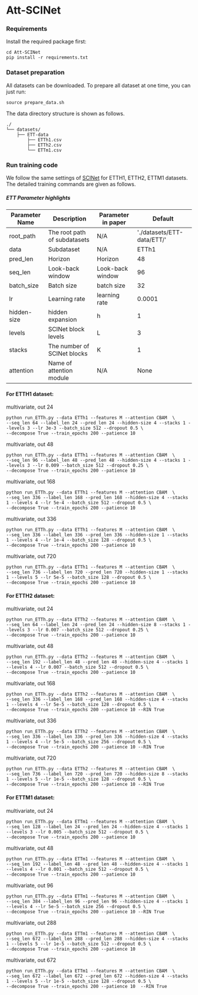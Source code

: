 # Att-SCINet

### Requirements

Install the required package first:

```
cd Att-SCINet
pip install -r requirements.txt
```

### Dataset preparation

All datasets can be downloaded. To prepare all dataset at one time, you can just run:
```
source prepare_data.sh
```

The data directory structure is shown as follows. 
```
./
└── datasets/
    ├── ETT-data
        ├── ETTh1.csv
        ├── ETTh2.csv
        └── ETTm1.csv
```

### Run training code

We follow the same settings of [SCINet](https://github.com/cure-lab/SCINet) for ETTH1, ETTH2, ETTM1 datasets. The detailed training commands are given as follows.

##### ETT Parameter highlights

| Parameter Name | Description                  | Parameter in paper | Default                    |
| -------------- | ---------------------------- | ------------------ | -------------------------- |
| root_path      | The root path of subdatasets | N/A                | './datasets/ETT-data/ETT/' |
| data           | Subdataset                   | N/A                | ETTh1                      |
| pred_len       | Horizon                      | Horizon            | 48                         |
| seq_len        | Look-back window             | Look-back window   | 96                         |
| batch_size     | Batch size                   | batch size         | 32                         |
| lr             | Learning rate                | learning rate      | 0.0001                     |
| hidden-size    | hidden expansion             | h                  | 1                          |
| levels         | SCINet block levels          | L                  | 3                          |
| stacks         | The number of SCINet blocks  | K                  | 1                          |
| attention      | Name of attention module     | N/A                | None                       |

#### For ETTH1 dataset:

multivariate, out 24
```
python run_ETTh.py --data ETTh1 --features M --attention CBAM  \
--seq_len 64 --label_len 24 --pred_len 24 --hidden-size 4 --stacks 1 --levels 3 --lr 3e-3 --batch_size 512 --dropout 0.5 \
--decompose True --train_epochs 200 --patience 10
```
multivariate, out 48
```
python run_ETTh.py --data ETTh1 --features M --attention CBAM  \
--seq_len 96 --label_len 48 --pred_len 48 --hidden-size 4 --stacks 1 --levels 3 --lr 0.009 --batch_size 512 --dropout 0.25 \
--decompose True --train_epochs 200 --patience 10
```

multivariate, out 168
```
python run_ETTh.py --data ETTh1 --features M --attention CBAM  \
--seq_len 336 --label_len 168 --pred_len 168 --hidden-size 4 --stacks 1 --levels 4 --lr 5e-4 --batch_size 512 --dropout 0.5 \
--decompose True --train_epochs 200 --patience 10
```

multivariate, out 336
```
python run_ETTh.py --data ETTh1 --features M --attention CBAM  \
--seq_len 336 --label_len 336 --pred_len 336 --hidden-size 1 --stacks 1 --levels 4 --lr 1e-4 --batch_size 128 --dropout 0.5 \
--decompose True --train_epochs 200 --patience 10
```

multivariate, out 720
```
python run_ETTh.py --data ETTh1 --features M --attention CBAM  \
--seq_len 736 --label_len 720 --pred_len 720 --hidden-size 1 --stacks 1 --levels 5 --lr 5e-5 --batch_size 128 --dropout 0.5 \
--decompose True --train_epochs 200 --patience 10
```

#### For ETTH2 dataset:

multivariate, out 24
```
python run_ETTh.py --data ETTh2 --features M --attention CBAM  \
--seq_len 64 --label_len 24 --pred_len 24 --hidden-size 8 --stacks 1 --levels 3 --lr 0.007 --batch_size 512 --dropout 0.25 \
--decompose True --train_epochs 200 --patience 10
```

multivariate, out 48
```
python run_ETTh.py --data ETTh2 --features M --attention CBAM  \
--seq_len 192 --label_len 48 --pred_len 48 --hidden-size 4 --stacks 1 --levels 4 --lr 0.007 --batch_size 512 --dropout 0.5 \
--decompose True --train_epochs 200 --patience 10
```

multivariate, out 168
```
python run_ETTh.py --data ETTh2 --features M --attention CBAM  \
--seq_len 336 --label_len 168 --pred_len 168 --hidden-size 4 --stacks 1 --levels 4 --lr 5e-5 --batch_size 128 --dropout 0.5 \
--decompose True --train_epochs 200 --patience 10 --RIN True
```

multivariate, out 336
```
python run_ETTh.py --data ETTh2 --features M --attention CBAM  \
--seq_len 336 --label_len 336 --pred_len 336 --hidden-size 4 --stacks 1 --levels 4 --lr 5e-5 --batch_size 256 --dropout 0.5 \
--decompose True --train_epochs 200 --patience 10 --RIN True
```

multivariate, out 720
```
python run_ETTh.py --data ETTh2 --features M --attention CBAM  \
--seq_len 736 --label_len 720 --pred_len 720 --hidden-size 8 --stacks 1 --levels 5 --lr 1e-5 --batch_size 128 --dropout 0.5 \
--decompose True --train_epochs 200 --patience 10 --RIN True
```

#### For ETTM1 dataset:

multivariate, out 24
```
python run_ETTh.py --data ETTm1 --features M --attention CBAM  \
--seq_len 128 --label_len 24 --pred_len 24 --hidden-size 4 --stacks 1 --levels 3 --lr 0.005 --batch_size 512 --dropout 0.5 \
--decompose True --train_epochs 200 --patience 10
```

multivariate, out 48
```
python run_ETTh.py --data ETTm1 --features M --attention CBAM  \
--seq_len 192 --label_len 48 --pred_len 48 --hidden-size 4 --stacks 1 --levels 4 --lr 0.001 --batch_size 512 --dropout 0.5 \
--decompose True --train_epochs 200 --patience 10
```

multivariate, out 96
```
python run_ETTh.py --data ETTm1 --features M --attention CBAM  \
--seq_len 384 --label_len 96 --pred_len 96 --hidden-size 4 --stacks 1 --levels 4 --lr 5e-5 --batch_size 256 --dropout 0.5 \
--decompose True --train_epochs 200 --patience 10 --RIN True
```

multivariate, out 288
```
python run_ETTh.py --data ETTm1 --features M --attention CBAM  \
--seq_len 672 --label_len 288 --pred_len 288 --hidden-size 4 --stacks 1 --levels 5 --lr 1e-5 --batch_size 512 --dropout 0.5 \
--decompose True --train_epochs 200 --patience 10
```

multivariate, out 672
```
python run_ETTh.py --data ETTm1 --features M --attention CBAM  \
--seq_len 672 --label_len 672 --pred_len 672 --hidden-size 4 --stacks 1 --levels 5 --lr 1e-5 --batch_size 128 --dropout 0.5 \
--decompose True --train_epochs 200 --patience 10  --RIN True
```
